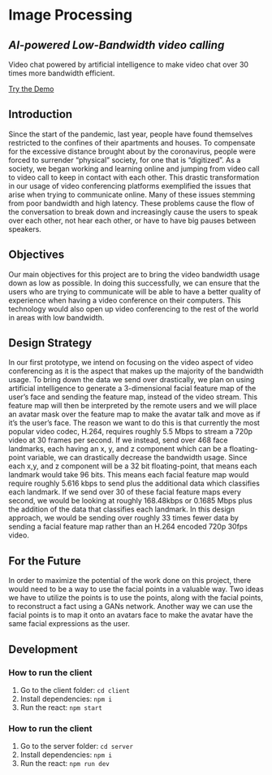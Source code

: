 # Image Processing
## _AI-powered Low-Bandwidth video calling_

Video chat powered by artificial intelligence to make video chat over 30 times more bandwidth efficient. 

[Try the Demo](https://cpe462imageprocessing.azurewebsites.net)

## Introduction

Since the start of the pandemic, last year, people have found themselves restricted to the confines of their apartments and houses. To compensate for the excessive distance brought about by the coronavirus, people were forced to surrender  “physical” society, for one that is “digitized”. As a society, we began working and learning online and jumping from video call to video call to keep in contact with each other. This drastic transformation in our usage of video conferencing platforms exemplified the issues that arise when trying to communicate online. Many of these issues stemming from poor bandwidth and high latency. These problems cause the flow of the conversation to break down and increasingly cause the users to speak over each other, not hear each other, or have to have big pauses between speakers. 


## Objectives

Our main objectives for this project are to bring the video bandwidth usage down as low as possible. In doing this successfully, we can ensure that the users who are trying to communicate will be able to have a better quality of experience when having a video conference on their computers. This technology would also open up video conferencing to the rest of the world in areas with low bandwidth.

## Design Strategy
In our first prototype, we intend on focusing on the video aspect of video conferencing as it is the aspect that makes up the majority of the bandwidth usage. To bring down the data we send over drastically, we plan on using artificial intelligence to generate a 3-dimensional facial feature map of the user’s face and sending the feature map, instead of the video stream. This feature map will then be interpreted by the remote users and we will place an avatar mask over the feature map to make the avatar talk and move as if it’s the user’s face. The reason we want to do this is that currently the most popular video codec, H.264, requires roughly 5.5 Mbps to stream a 720p video at 30 frames per second. If we instead, send over 468 face landmarks, each having an x, y, and z component which can be a floating-point variable, we can drastically decrease the bandwidth usage. Since each x,y, and z component will be a 32 bit floating-point, that means each landmark would take 96 bits. This means each facial feature map would require roughly 5.616 kbps to send plus the additional data which classifies each landmark. If we send over 30 of these facial feature maps every second, we would be looking at roughly 168.48kbps or 0.1685 Mbps plus the addition of the data that classifies each landmark. In this design approach, we would be sending over roughly 33 times fewer data by sending a facial feature map rather than an H.264 encoded 720p 30fps video. 

## For the Future
In order to maximize the potential of the work done on this project, there would need to be a way to use the facial points in a valuable way. Two ideas we have to utilize the points is to use the points, along with the facial points, to reconstruct a fact using a GANs network. Another way we can use the facial points is to map it onto an avatars face to make the avatar have the same facial expressions as the user.

## Development

### How to run the client
1) Go to the client folder: `cd client`
2) Install dependencies:  `npm i`
3) Run the react:  `npm start`

### How to run the client
1) Go to the server folder: `cd server`
2) Install dependencies: `npm i`
3) Run the react: `npm run dev`


